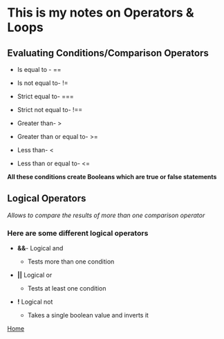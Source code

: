 # This is my notes on Operators & Loops 

## Evaluating Conditions/Comparison Operators  

* Is equal to - ==

* Is not equal to- !=

* Strict equal to- ===

* Strict not equal to- !==

* Greater than- >

* Greater than or equal to- >=

* Less than- <

* Less than or equal to- <=

**All these conditions create **Booleans** which are true or false statements** 

## Logical Operators 

*Allows to compare the results of more than one comparison operator* 

### Here are some different logical operators

* **&&**- Logical and 
    - Tests more than one condition

* **||** Logical or
    - Tests at least one condition

* **!** Logical not 
    - Takes a single boolean value and inverts it 


[Home](https://quekicruz.github.io/reading-notes/)